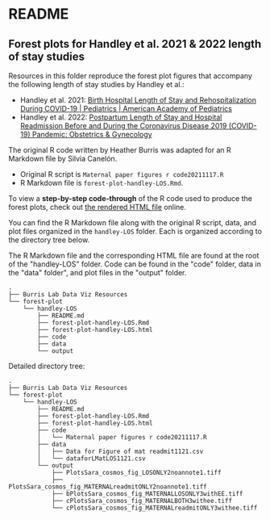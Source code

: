 # README

## Forest plots for Handley et al. 2021 & 2022 length of stay studies

Resources in this folder reproduce the forest plot figures that accompany the following length of stay studies by Handley et al.:

- Handley et al. 2021: [Birth Hospital Length of Stay and Rehospitalization During COVID-19 | Pediatrics | American Academy of Pediatrics](https://publications-aap-org.proxy.library.upenn.edu/pediatrics/article/149/1/e2021053498/183458/Birth-Hospital-Length-of-Stay-and)
- Handley et al. 2022: [Postpartum Length of Stay and Hospital Readmission Before and During the Coronavirus Disease 2019 (COVID-19) Pandemic: Obstetrics & Gynecology](https://journals.lww.com/greenjournal/Fulltext/2022/03000/Postpartum_Length_of_Stay_and_Hospital_Readmission.5.aspx)

The original R code written by Heather Burris was adapted for an R Markdown file by Silvia Canelón.

- Original R script is `Maternal paper figures r code20211117.R`
- R Markdown file is `forest-plot-handley-LOS.Rmd`.

To view a **step-by-step code-through** of the R code used to produce the forest plots, check out [the rendered HTML file](https://spcanelon.github.io/burris-lab-data-viz/forest-plot/handley-LOS/forest-plot-handley-LOS.html) online.

You can find the R Markdown file along with the original R script, data, and plot files organized in the `handley-LOS` folder. Each is organized according to the directory tree below.

The R Markdown file and the corresponding HTML file are found at the root of the "handley-LOS" folder. Code can be found in the "code" folder, data in the "data" folder", and plot files in the "output" folder.

```
.
├── Burris Lab Data Viz Resources
└── forest-plot
    └── handley-LOS
        ├── README.md
        ├── forest-plot-handley-LOS.Rmd
        ├── forest-plot-handley-LOS.html
        ├── code
        ├── data
        └── output

```

Detailed directory tree:

```
.
├── Burris Lab Data Viz Resources
└── forest-plot
    └── handley-LOS
        ├── README.md
        ├── forest-plot-handley-LOS.Rmd
        ├── forest-plot-handley-LOS.html
        ├── code
        │   └── Maternal paper figures r code20211117.R
        ├── data
        │   ├── Data for Figure of mat readmit1121.csv
        │   └── dataforLMatLOS1121.csv
        └── output
            ├── PlotsSara_cosmos_fig_LOSONLY2noannote1.tiff
            ├── PlotsSara_cosmos_fig_MATERNALreadmitONLY2noannote1.tiff
            ├── bPlotsSara_cosmos_fig_MATERNALLOSONLY3withEE.tiff
            ├── cPlotsSara_cosmos_fig_MATERNALBOTH3withee.tiff
            └── cPlotsSara_cosmos_fig_MATERNALreadmitONLY3withee.tiff
```
